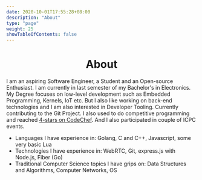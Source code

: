 ```yaml
---
date: 2020-10-01T17:55:28+08:00
description: "About"
type: "page"
weight: 25
showTableOfContents: false
---
```


# <div style="text-align: center;"> About </div>

I am an aspiring Software Engineer, a Student and an Open-source Enthusiast. I
am currently in last semester of my Bachelor's in Electronics. My Degree
focuses on low-level development such as Embedded Programming, Kernels, IoT etc.
But I also like working on back-end technologies and I am also interested in Developer Tooling.
Currently contributing to the Git Project. I also used to do competitive
programming and reached [4-stars on CodeChef](https://www.codechef.com/users/spectre_1).
And I also participated in couple of ICPC events.

- Languages I have experience in: Golang, C and C++, Javascript, some very basic Lua
- Technologies I have experience in: WebRTC, Git, express.js with Node.js, Fiber (Go)
- Traditional Computer Science topics I have grips on: Data Structures and Algorithms, Computer Networks, OS

